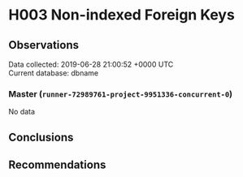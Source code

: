 # H003 Non-indexed Foreign Keys #

## Observations ##
Data collected: 2019-06-28 21:00:52 +0000 UTC  
Current database: dbname  

### Master (`runner-72989761-project-9951336-concurrent-0`) ###


No data


## Conclusions ##


## Recommendations ##

